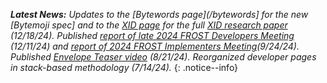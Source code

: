 _**Latest News:** Updates to the [Bytewords page](/bytewords] for the new [Bytemoji spec] and to the [XID page](/xid/) for the full [XID research paper](https://github.com/BlockchainCommons/Research/blob/master/papers/bcr-2024-010-xid.md) (12/18/24).
Published [report of late 2024 FROST Developers Meeting](/frost/developers2) (12/11/24) and [report of 2024 FROST Implementers Meeting](/frost/meeting2)(9/24/24). Published [Envelope Teaser video](https://www.youtube.com/watch?v=uDI5ihfTB2Y) (8/21/24). Reorganized developer pages in stack-based methodology (7/14/24)._
{: .notice--info}
